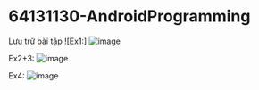 # 64131130-AndroidProgramming
Lưu trữ bài tập
![Ex1:]
![image](https://github.com/user-attachments/assets/be0c1a04-82cd-4dde-a9ac-250d956c97f3)

Ex2+3: ![image](https://github.com/user-attachments/assets/ad5fe843-30da-4968-8304-d3a0cd9400f9)

Ex4: ![image](https://github.com/user-attachments/assets/8d0ae887-f176-464f-b039-42f6b6b70030)
